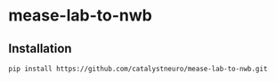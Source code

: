 # mease-lab-to-nwb

## Installation
```bash
pip install https://github.com/catalystneuro/mease-lab-to-nwb.git
```
